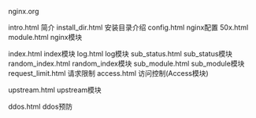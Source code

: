nginx.org

intro.html         简介
install_dir.html   安装目录介绍 
config.html        nginx配置
50x.html
module.html        nginx模块

index.html index模块
log.html log模块
sub_status.html    sub_status模块
random_index.html  random_index模块
sub_module.html    sub_module模块
request_limit.html 请求限制
access.html        访问控制(Access模块)

upstream.html      upstream模块

ddos.html          ddos预防